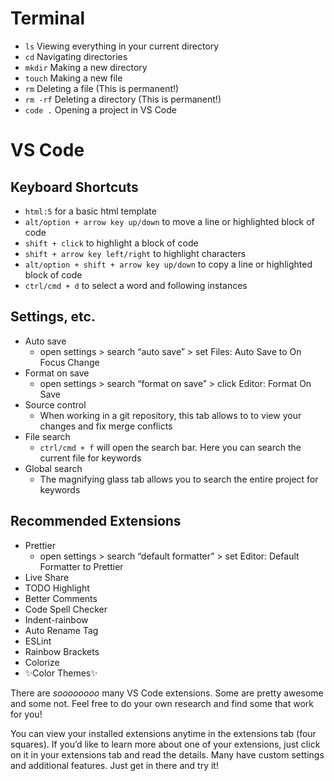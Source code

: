 # Terminal

- `ls` Viewing everything in your current directory
- `cd` Navigating directories
- `mkdir` Making a new directory
- `touch` Making a new file
- `rm` Deleting a file (This is permanent!)
- `rm -rf` Deleting a directory (This is permanent!)
- `code .` Opening a project in VS Code

# VS Code

## Keyboard Shortcuts

- `html:5` for a basic html template
- `alt/option + arrow key up/down` to move a line or highlighted block of code
- `shift + click` to highlight a block of code
- `shift + arrow key left/right` to highlight characters
- `alt/option + shift + arrow key up/down` to copy a line or highlighted block of code
- `ctrl/cmd + d` to select a word and following instances

## Settings, etc.

- Auto save
  - open settings > search “auto save” > set Files: Auto Save to On Focus Change
- Format on save
  - open settings > search “format on save” > click Editor: Format On Save
- Source control
  - When working in a git repository, this tab allows to to view your changes and fix merge conflicts
- File search
  - `ctrl/cmd + f` will open the search bar. Here you can search the current file for keywords
- Global search
  - The magnifying glass tab allows you to search the entire project for keywords

## Recommended Extensions

- Prettier
  - open settings > search “default formatter” > set Editor: Default Formatter to Prettier
- Live Share
- TODO Highlight
- Better Comments
- Code Spell Checker
- Indent-rainbow
- Auto Rename Tag
- ESLint
- Rainbow Brackets
- Colorize
- ✨Color Themes✨

There are _soooooooo_ many VS Code extensions. Some are pretty awesome and some not. Feel free to do your own research and find some that work for you!

You can view your installed extensions anytime in the extensions tab (four squares). If you’d like to learn more about one of your extensions, just click on it in your extensions tab and read the details. Many have custom settings and additional features. Just get in there and try it!
